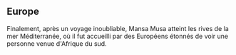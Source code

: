 ## Europe

Finalement, après un voyage inoubliable, Mansa Musa atteint les rives de la mer Méditerranée, où il fut accueilli par des Européens étonnés de voir une personne venue d'Afrique du sud.